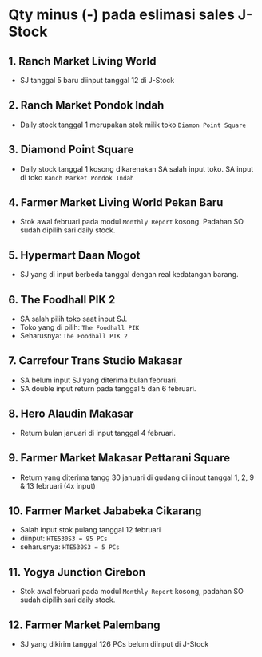 # Qty minus (-) pada eslimasi sales J-Stock

## 1. Ranch Market Living World
- SJ tanggal 5 baru diinput tanggal 12 di J-Stock

## 2. Ranch Market Pondok Indah
- Daily stock tanggal 1 merupakan stok milik toko `Diamon Point Square`

## 3. Diamond Point Square
- Daily stock tanggal 1 kosong dikarenakan SA salah input toko. SA input di toko `Ranch Market Pondok Indah` 

## 4. Farmer Market Living World Pekan Baru
- Stok awal februari pada modul `Monthly Report` kosong. Padahan SO sudah dipilih sari daily stock.

## 5. Hypermart Daan Mogot
- SJ yang di input berbeda tanggal dengan real kedatangan barang.

## 6. The Foodhall PIK 2
- SA salah pilih toko saat input SJ.
- Toko yang di pilih: `The Foodhall PIK`
- Seharusnya: `The Foodhall PIK 2`

## 7. Carrefour Trans Studio Makasar
- SA belum input SJ yang diterima bulan februari.
- SA double input return pada tanggal 5 dan 6 februari.

## 8. Hero Alaudin Makasar
- Return bulan januari di input tanggal 4 februari.

## 9. Farmer Market Makasar Pettarani Square
- Return yang diterima tangg 30 januari di gudang di input tanggal 1, 2, 9 & 13 februari (4x input)

## 10. Farmer Market Jababeka Cikarang
- Salah input stok pulang tanggal 12 februari
- diinput: `HTE530S3 = 95 PCs`
- seharusnya: `HTE530S3 = 5 PCs`

## 11. Yogya Junction Cirebon
- Stok awal februari pada modul `Monthly Report` kosong, padahan SO sudah dipilih sari daily stock.

## 12. Farmer Market Palembang
- SJ yang dikirim tanggal 126 PCs belum diinput di J-Stock
